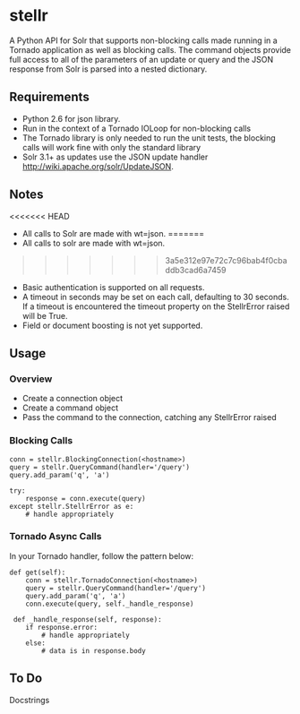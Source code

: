 stellr
======

A Python API for Solr that supports non-blocking calls made running in a Tornado application as well as blocking calls. The command objects provide full access to all of the parameters of an update or query and the JSON response from Solr is parsed into a nested dictionary.

Requirements
------------

* Python 2.6 for json library.
* Run in the context of a Tornado IOLoop for non-blocking calls
* The Tornado library is only needed to run the unit tests, the blocking calls will work fine with only the standard library
* Solr 3.1+ as updates use the JSON update handler http://wiki.apache.org/solr/UpdateJSON.


Notes
-----

<<<<<<< HEAD
* All calls to Solr are made with wt=json.
=======
* All calls to solr are made with wt=json.
>>>>>>> 3a5e312e97e72c7c96bab4f0cbaddb3cad6a7459
* Basic authentication is supported on all requests.
* A timeout in seconds may be set on each call, defaulting to 30 seconds. If a timeout is encountered the timeout property on the StellrError raised will be True.
* Field or document boosting is not yet supported.

Usage
-----

### Overview

* Create a connection object
* Create a command object
* Pass the command to the connection, catching any StellrError raised

### Blocking Calls

    conn = stellr.BlockingConnection(<hostname>)
    query = stellr.QueryCommand(handler='/query')
    query.add_param('q', 'a')

    try:
        response = conn.execute(query)
    except stellr.StellrError as e:
        # handle appropriately

### Tornado Async Calls

In your Tornado handler, follow the pattern below:

    def get(self):
        conn = stellr.TornadoConnection(<hostname>)
        query = stellr.QueryCommand(handler='/query')
        query.add_param('q', 'a')
        conn.execute(query, self._handle_response)

     def _handle_response(self, response):
        if response.error:
            # handle appropriately
        else:
            # data is in response.body

To Do
-----

Docstrings

